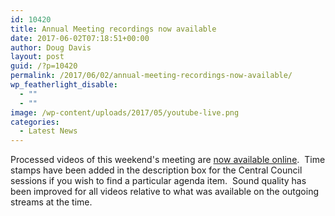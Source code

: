 ```yaml
---
id: 10420
title: Annual Meeting recordings now available
date: 2017-06-02T07:18:51+00:00
author: Doug Davis
layout: post
guid: /?p=10420
permalink: /2017/06/02/annual-meeting-recordings-now-available/
wp_featherlight_disable:
  - ""
  - ""
image: /wp-content/uploads/2017/05/youtube-live.png
categories:
  - Latest News
---
```

Processed videos of this weekend&apos;s meeting are [now available online](/about/meetings/2017-meeting/).  Time stamps have been added in the description box for the Central Council sessions if you wish to find a particular agenda item.  Sound quality has been improved for all videos relative to what was available on the outgoing streams at the time.
